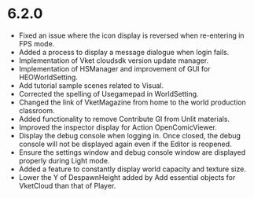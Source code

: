 # 6.2.0
- Fixed an issue where the icon display is reversed when re-entering in FPS mode.
- Added a process to display a message dialogue when login fails.
- Implementation of Vket cloudsdk version update manager.
- Implementation of HSManager and improvement of GUI for HEOWorldSetting.
- Add tutorial sample scenes related to Visual.
- Corrected the spelling of Usegamepad in WorldSetting.
- Changed the link of VketMagazine from home to the world production classroom.
- Added functionality to remove Contribute GI from Unlit materials.
- Improved the inspector display for Action OpenComicViewer.
- Display the debug console when logging in. Once closed, the debug console will not be displayed again even if the Editor is reopened.
- Ensure the settings window and debug console window are displayed properly during Light mode.
- Added a feature to constantly display world capacity and texture size.
- Lower the Y of DespawnHeight added by Add essential objects for VketCloud than that of Player.